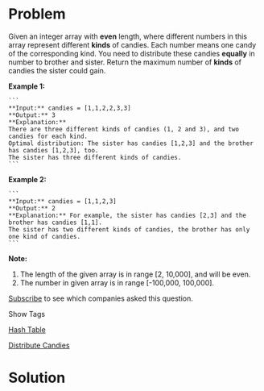 
# Problem

Given an integer array with **even** length, where different numbers in this
array represent different **kinds** of candies. Each number means one candy of
the corresponding kind. You need to distribute these candies **equally** in
number to brother and sister. Return the maximum number of **kinds** of
candies the sister could gain.

**Example 1:**  

    ```
    **Input:** candies = [1,1,2,2,3,3]
    **Output:** 3
    **Explanation:**
    There are three different kinds of candies (1, 2 and 3), and two candies for each kind.
    Optimal distribution: The sister has candies [1,2,3] and the brother has candies [1,2,3], too. 
    The sister has three different kinds of candies. 
    ```

**Example 2:**  

    ```
    **Input:** candies = [1,1,2,3]
    **Output:** 2
    **Explanation:** For example, the sister has candies [2,3] and the brother has candies [1,1]. 
    The sister has two different kinds of candies, the brother has only one kind of candies. 
    ```

**Note:**

  1. The length of the given array is in range [2, 10,000], and will be even.
  2. The number in given array is in range [-100,000, 100,000].

[Subscribe](/subscribe/) to see which companies asked this question.

Show Tags

[Hash Table](/tag/hash-table/)



[Distribute Candies](https://leetcode.com/problems/distribute-candies)

# Solution



